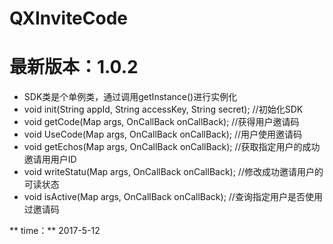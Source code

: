 # QXInviteCode
# 最新版本：1.0.2

* SDK类是个单例类，通过调用getInstance()进行实例化
* void init(String appId, String accessKey, String secret); //初始化SDK
* void getCode(Map args, OnCallBack onCallBack); //获得用户邀请码
* void UseCode(Map args, OnCallBack onCallBack); //用户使用邀请码
* void getEchos(Map args, OnCallBack onCallBack); //获取指定⽤户的成功邀请⽤用户ID
* void writeStatu(Map args, OnCallBack onCallBack); //修改成功邀请用户的可读状态
* void isActive(Map args, OnCallBack onCallBack); //查询指定⽤户是否使⽤过邀请码

** time：** 2017-5-12
